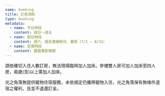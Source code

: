 ```yaml
---
name: booking
title: 訂房須知
type: booking
metadata:
  - name: 平日時段
    content: 週日～週五
  - name: 假日時段
    content: 週六、國定連續假日、暑假（7/1 ~ 8/31）
  - name: 定價時段
    content: 農曆春節期間
---
```


請依確切入住人數訂房，無法現場臨時加人加床。參樓雙人房可加人加床至四人房，兩歲(含)以上需加人加床。

光之角落無提供寵物住宿服務，未依規定仍攜帶寵物入住，光之角落保有無條件退宿之權利，且並不退還訂金。
